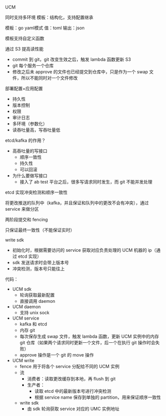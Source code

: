 UCM

同时支持多环境
模板：结构化，支持配置继承

模板：go yaml模式
值：toml
输出：json

模板支持自定义函数


通过 S3 提高读性能
- commit 到 git，git 改变生效之后，触发 lambda 函数更新 S3
- git 每个服务一个仓库
- 修改之后未 approve 的文件也已经提交到仓库中，只是作为一个 swap 文件，所以不能同时对一个文件修改

部署配置+应用配置

- 持久性
- 版本控制
- 权限
- 审计日志
- 多环境（参数化）
- 读吞吐量高，写吞吐量低

etcd/kafka 的作用？
- 高吞吐量的写接口
    - 顺序一致性
    - 持久性
    - 可以回滚
- 为什么要做写接口
    - 接入了 ab test 平台之后，很多写请求同时发生，而 git 不能并发处理

etcd 实现冲突检测和顺序一致性

将更改推送的队列中（kafka，并且保证和队列中的更改不会有冲突），通过 service 来做分区

两阶段提交和 fencing

只保证最终一致性（不能保证实时）

write sdk
- 初始化时，根据需要访问的 service 获取对应负责处理的 UCM 机器的 ip（通过 etcd 实现）
- sdk 发送请求时会带上版本号
- 冲突检测，版本号只能往上


代码：
- UCM sdk
    - 轮询获取最新配置
    - 直接调用 daemon
- UCM daemon
    - 支持 unix sock
- UCM service
    - kafka 和 etcd
    - 内存 git
    - 每次保存生成 swap 文件，触发 lambda 函数，更新 UCM 实例中的内存 git 仓库（如果两个请求同时更新一个文件，后一个在执行 git 操作时会失败）
    - approve 操作是一个 git 的 move 操作
- UCM write
    - fence 用于将各个 service 分配给不同的 UCM 实例
    - 流
        - 消费者：读取更改缓存到本地，再 flush 到 git
        - 生产者：
            - 读取 etcd 中的最新版本号进行冲突检测
            - 根据 service name 保存到单独的 partition，用来保证顺序一致性
    - write sdk
        - 由 sdk 轮询获取 service 对应的 UMC 实例地址